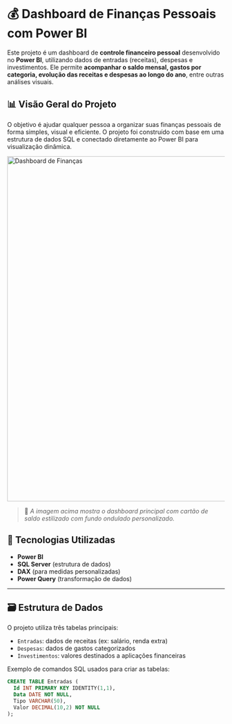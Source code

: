 # 💰 Dashboard de Finanças Pessoais com Power BI

Este projeto é um dashboard de **controle financeiro pessoal** desenvolvido no **Power BI**, utilizando dados de entradas (receitas), despesas e investimentos. Ele permite **acompanhar o saldo mensal, gastos por categoria, evolução das receitas e despesas ao longo do ano**, entre outras análises visuais.

## 📊 Visão Geral do Projeto

O objetivo é ajudar qualquer pessoa a organizar suas finanças pessoais de forma simples, visual e eficiente. O projeto foi construído com base em uma estrutura de dados SQL e conectado diretamente ao Power BI para visualização dinâmica.

<img src="./imagens/controle-de-financas.png" alt="Dashboard de Finanças" width="800"/>

> 📍 *A imagem acima mostra o dashboard principal com cartão de saldo estilizado com fundo ondulado personalizado.*

## 🔧 Tecnologias Utilizadas

- **Power BI**
- **SQL Server** (estrutura de dados)
- **DAX** (para medidas personalizadas)
- **Power Query** (transformação de dados)

---

## 🗃️ Estrutura de Dados

O projeto utiliza três tabelas principais:

- `Entradas`: dados de receitas (ex: salário, renda extra)
- `Despesas`: dados de gastos categorizados
- `Investimentos`: valores destinados a aplicações financeiras

Exemplo de comandos SQL usados para criar as tabelas:

```sql
CREATE TABLE Entradas (
  Id INT PRIMARY KEY IDENTITY(1,1),
  Data DATE NOT NULL,
  Tipo VARCHAR(50),
  Valor DECIMAL(10,2) NOT NULL
);
